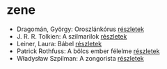 # zene

- Dragomán, György: Oroszlánkórus [részletek](../_details/Dragom%C3%A1n%2C%20Gy%C3%B6rgy.md#id_1191)
- J. R. R. Tolkien: A szilmarilok [részletek](../_details/J.%20R.%20R.%20Tolkien.md#id_60)
- Leiner, Laura: Bábel [részletek](../_details/Leiner%2C%20Laura.md#id_644)
- Patrick Rothfuss: A bölcs ember félelme [részletek](../_details/Patrick%20Rothfuss.md#id_1029)
- Władysław Szpilman: A zongorista [részletek](../_details/W%C5%82adys%C5%82aw%20Szpilman.md#id_170)